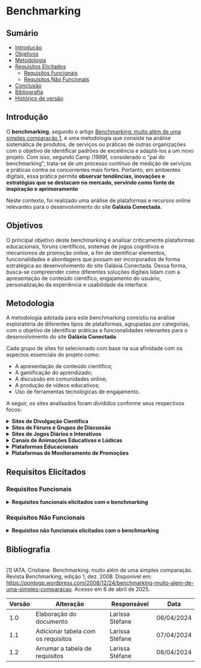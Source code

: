 # Benchmarking

## Sumário

* [Introdução](#Introdução)
* [Objetivos](#Objetivos)
* [Metodologia](#Metodologia)
* [Requisitos Elicitados](#Requisitos-Elicitados)
  * [Requisitos Funcionais](#Requisitos-Funcionais)
  * [Requisitos Não Funcionais](#Requisitos-Não-Funcionais)
* [Conclusão](#Conclusão)
* [Bibliografia](#Bibliografia)
* [Histórico de versão](#Histórico-de-versão)

## Introdução

O **benchmarking**, segundo o artigo [Benchmarking: muito além de uma simples comparação
](https://pontogp.wordpress.com/2008/12/24/benchmarking-muito-alem-de-uma-simples-comparacao/#:~:text=No%20final%20da%20d%C3%A9cada%20de%2070%2C%20quando,preciso%20dar%20um%20nome%20a%20esse%20processo.) [1](#ref1), 
 é uma metodologia que consiste na análise sistemática de produtos, de serviços ou práticas de outras organizações com o objetivo de identificar padrões de excelência e adaptá-los a um novo projeto. Com isso, segundo Camp (1989), considerado o "pai do benchmarking", trata-se de um processo contínuo de medição de serviços e práticas contra os concorrentes mais fortes. Portanto, em ambientes digitais, essa prática permite **observar tendências, inovações e estratégias que se destacam no mercado, servindo como fonte de inspiração e aprimoramento**

Neste contexto, foi realizado uma análise de plataformas e recursos online relevantes para o desenvolvimento do site **Galáxia Conectada.**
## Objetivos
O principal objetivo deste benchmarking é analisar criticamente plataformas educacionais, fóruns científicos, sistemas de jogos cognitivos e mecanismos de promoção online, a fim de identificar elementos, funcionalidades e abordagens que possam ser incorporados de forma estratégica ao desenvolvimento do site Galáxia Conectada.
Dessa forma, busca-se compreender como diferentes soluções digitais lidam com a apresentação de conteúdo científico, engajamento do usuário, personalização da experiência e usabilidade da interface.

## Metodologia
A metodologia adotada para este benchmarking consistiu na análise exploratória de diferentes tipos de plataformas, agrupadas por categorias, com o objetivo de identificar práticas e funcionalidades relevantes para o desenvolvimento do site **Galáxia Conectada**. 

Cada grupo de sites foi selecionado com base na sua afinidade com os aspectos essenciais do projeto como:

 - A apresentação de conteúdo científico;
 - A gamificação do aprendizado;
 - A discussão em comunidades online; 
 - A produção de vídeos educativos;
 - Uso de ferramentas tecnológicas de engajamento.

A seguir, os sites analisados foram divididos conforme seus respectivos focos:

<details>
  <summary size="20"><b>  Sites de Divulgação Científica</b></summary> 

- [Astronomia no Zênite](http://www.zenite.nu)
- [Céu Profundo](http://www.ceuprofundo.com)
- [NASA Science](https://science.nasa.gov)
- [EarthSky](https://earthsky.org)

Para ver a o benchmarking deste tópico clique em: [Benchmarking:Divulgação Científica](docs/Base/ElicitacaoRequisitos/Benchmarking/DivulgacaoCientifica.md)

</details>

<details>
  <summary size="20"><b>  Sites de Fóruns e Grupos de Discussão </b></summary> 
  
- [Reddit - r/astronomy](https://www.reddit.com/r/astronomy/)
- [Quora](https://www.quora.com/)
- [Stack Overflow (comunidades científicas e técnicas)](https://stackoverflow.com/)

</details>

<details>
  <summary size="20"><b>  Sites de Jogos Diários e Interativos</b></summary> 

- [Racha Cuca](https://rachacuca.com.br/)
- [Português Coruja](https://portuguescoruja.com.br/)
- [Bandle](https://bandle.app/)
- [NeuroNation](https://www.neuronation.com/)
- [Supera](https://www.metodosupera.com.br/)

</details>

<details>
  <summary size="20"><b>  Canais de Animações Educativas e Lúdicas </b></summary> 
  
- [Um Minuto no Museu](https://www.youtube.com/@umminutonomuseu)
- [De Onde Vem](https://www.youtube.com/@deondevem)
- [Minuto na Terra](https://www.youtube.com/@MinutoNaTerra)
- [Ciência Todo Dia](https://www.youtube.com/@CienciaTodoDia)
- [Manual do Mundo](https://www.youtube.com/@manualdomundo)
</details>

<details>
  <summary size="20"><b>  Plataformas Educacionais</b></summary> 

- [Khan Academy](https://pt.khanacademy.org/)
- [Duolingo](https://www.duolingo.com/)
- [Português Coruja](https://portuguescoruja.com.br/)
- [Udemy](https://www.udemy.com/)
- [Canal do Professor Boaro (YouTube)](https://www.youtube.com/@professorboaro)
- [Física e Vestibular](https://www.fisicaevestibular.com.br/)
</details>

<details>
  <summary size="20"><b>  Plataformas de Monitoramento de Promoções</b></summary> 

- [Cuponomia](https://www.cuponomia.com.br/)
- [Promobit](https://www.promobit.com.br/)
</details>


## Requisitos Elicitados
### Requisitos Funcionais

<details>
  <summary size="20"><b> Requisitos funcionais elicitados com o benchmarking </b></summary> 
  
| Código | Requisito Funcional                                                                 | Rastreabilidade                             |
|--------|--------------------------------------------------------------------------------------|---------------------------------------------|
| RF01   | Disponibilizar vídeos educativos organizados por tema, faixa etária e complexidade. | Animações                                   |
| RF02   | Integrar vídeos e recursos multimídia (áudio, imagem, podcasts) às trilhas de aprendizado. | Animações, Divulgação Científica, Plataformas educacionais |
| RF03   | Utilizar linguagem acessível e lúdica nos conteúdos audiovisuais.                   | Animações                                   |
| RF04   | Permitir visualização direta de vídeos e conteúdos na plataforma.                   | Animações, Divulgação Científica            |
| RF05   | Exibir descrições, links úteis e informações complementares aos conteúdos.          | Animações, Divulgação Científica            |
| RF06   | Recomendação automática de conteúdos relacionados com base no histórico do usuário. | Animações, Jogos, Plataformas educacionais  |
| RF07   | Oferecer trilhas de aprendizado organizadas por tema e nível de conhecimento.       | Divulgação Científica, Plataformas educacionais |
| RF08   | Permitir acesso a artigos e materiais com diferentes níveis de profundidade.        | Divulgação Científica                       |
| RF09   | Classificar conteúdos por categoria, complexidade e não apenas por data.            | Divulgação Científica                       |
| RF10   | Permitir busca eficiente por conteúdos diversos da plataforma.                      | Divulgação Científica, Fóruns, Plataformas educacionais |
| RF11   | Notificar sobre eventos astronômicos ou promoções relevantes.                       | Divulgação Científica, Promoções            |
| RF12   | Exibir uma agenda de eventos científicos/astronômicos atualizada.                   | Divulgação Científica                       |
| RF13   | Disponibilizar seção de notícias e atualizações científicas.                        | Divulgação Científica                       |
| RF14   | Permitir publicação de perguntas, respostas e postagens livres em fóruns.           | Fóruns                                      |
| RF15   | Permitir comentários, curtidas/descurtidas e marcação de resposta como “aceita”.    | Fóruns                                      |
| RF16   | Organizar fóruns com tags, categorias e filtros temáticos.                          | Fóruns                                      |
| RF17   | Oferecer perfis de usuários com reputação e histórico.                              | Fóruns                                      |
| RF18   | Disponibilizar área de destaque com conteúdos populares no fórum.                   | Fóruns                                      |
| RF19   | Disponibilizar jogos interativos de lógica, memória e conhecimentos.                | Jogos                                       |
| RF20   | Disponibilizar novos desafios ou jogos com frequência.                              | Jogos                                       |
| RF21   | Oferecer jogos com níveis de dificuldade variados e progressão.                     | Jogos                                       |
| RF22   | Permitir acompanhar desempenho e progresso nos jogos.                               | Jogos                                       |
| RF23   | Exibir rankings, conquistas e recompensas.                                          | Jogos                                       |
| RF24   | Disponibilizar jogos em diferentes formatos (texto, áudio, visual).                 | Jogos                                       |
| RF25   | Permitir classificação de jogos por habilidade ou categoria.                        | Jogos                                       |
| RF26   | Permitir comentários e interação entre usuários em conteúdos selecionados.          | Plataformas educacionais                   |
| RF27   | Permitir avaliações com feedback imediato.                                          | Plataformas educacionais                   |
| RF28   | Sugerir próximos passos com base no desempenho do usuário.                          | Plataformas educacionais                   |
| RF29   | Permitir emissão de certificados de conclusão.                                      | Plataformas educacionais                   |
| RF30   | Exibir lista de promoções organizadas por categoria, data e valor.                  | Promoções                                   |
| RF31   | Permitir favoritar ou salvar promoções.                                             | Promoções                                   |
| RF32   | Permitir ao usuário reportar promoções expiradas ou enganosas.                      | Promoções                                   |
| RF33   | Integrar links de sites parceiros de forma segura.                                  | Promoções                                   |



<b> Autora: </b> <a href="https://github.com/SkywalkerSupreme">Larissa Stéfane</a>.

</details>

### Requisitos Não Funcionais

<details>
  <summary size="20"><b> Requisitos não funcionais elicitados com o benchmarking </b></summary>

| Código  | Requisito Não Funcional                                                                 | Rastreabilidade          |
|---------|------------------------------------------------------------------------------------------|---------------------------|
| RNF01   | O sistema deve ser responsivo e acessível em diferentes dispositivos e tamanhos de tela | Animações, Divulgação Científica, Fóruns, Jogos             |
| RNF02   | O carregamento de páginas e conteúdos multimídia deve ocorrer em até 3 segundos         | Animações, Plataformas Educacionais                         |
| RNF03   | O sistema deve estar otimizado para SEO e permitir indexação por mecanismos de busca     | Animações, Divulgação Científica, Fóruns                   |
| RNF04   | O sistema deve ser compatível com leitores de tela, navegação por teclado e seguir diretrizes de acessibilidade (ex: contraste) | Divulgação Científica, Fóruns, Jogos               |
| RNF05   | O sistema deve suportar múltiplos idiomas ou adaptar-se ao idioma do usuário             | Fóruns, Animações                                            |
| RNF06   | Os conteúdos devem ser organizados de forma intuitiva, com trilhas, hierarquias e fácil retorno ao início | Divulgação Científica, Fóruns                     |
| RNF07   | O sistema deve armazenar e proteger dados do usuário com segurança e criptografia        | Jogos, Plataformas Educacionais                             |
| RNF08   | A plataforma deve registrar estatísticas de uso para análise e melhoria contínua         | Jogos                                                        |
| RNF09   | Os vídeos devem oferecer suporte a legendas em pelo menos dois idiomas                   | Animações                                                    |
| RNF10   | O sistema deve permitir atualizações frequentes de conteúdo, especialmente promocional   | Promoções                                                    |
| RNF11   | Deve haver mecanismos de moderação e notificação para interações dos usuários            | Fóruns                                                       |
| RNF12   | Todos os recursos publicados devem ser testados e documentados antes da disponibilização | Divulgação Científica                                        |

<b> Autora: </b> <a href="https://github.com/SkywalkerSupreme">Larissa Stéfane</a>.

</details>

## Bibliografia

<a name="ref1"></a>  
[1] IATA, Cristiane. Benchmarking: muito além de uma simples comparação. Revista Benchmarking, edição 1, dez. 2008. Disponível em: https://pontogp.wordpress.com/2008/12/24/benchmarking-muito-alem-de-uma-simples-comparacao. Acesso em 6 de abril de 2025.

| Versão | Alteração | Responsável | Data |
| - | - | - | - |
| 1.0 | Elaboração do documento| Larissa Stéfane | 06/04/2024 |
| 1.1 | Adicionar tabela com os requisitos | Larissa Stéfane | 07/04/2024 |
| 1.2 | Arrumar a tabela de requisitos| Larissa Stéfane | 08/04/2024 |
